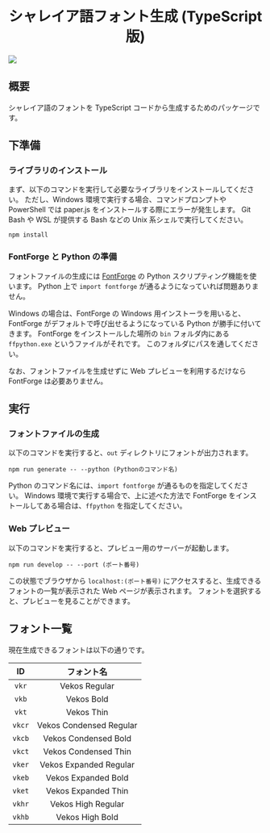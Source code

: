 <div align="center">
<h1>シャレイア語フォント生成 (TypeScript 版)</h1>
</div>

![](https://img.shields.io/github/commit-activity/y/Ziphil/TypescriptFontGenerator?label=commits)


## 概要
シャレイア語のフォントを TypeScript コードから生成するためのパッケージです。

## 下準備
### ライブラリのインストール
まず、以下のコマンドを実行して必要なライブラリをインストールしてください。
ただし、Windows 環境で実行する場合、コマンドプロンプトや PowerShell では paper.js をインストールする際にエラーが発生します。
Git Bash や WSL が提供する Bash などの Unix 系シェルで実行してください。
```
npm install
```

### FontForge と Python の準備
フォントファイルの生成には [FontForge](https://fontforge.github.io/) の Python スクリプティング機能を使います。
Python 上で `import fontforge` が通るようになっていれば問題ありません。

Windows の場合は、FontForge の Windows 用インストーラを用いると、FontForge がデフォルトで呼び出せるようになっている Python が勝手に付いてきます。
FontForge をインストールした場所の `bin` フォルダ内にある `ffpython.exe` というファイルがそれです。
このフォルダにパスを通してください。

なお、フォントファイルを生成せずに Web プレビューを利用するだけなら FontForge は必要ありません。

## 実行
### フォントファイルの生成
以下のコマンドを実行すると、`out` ディレクトリにフォントが出力されます。
```
npm run generate -- --python (Pythonのコマンド名)
```
Python のコマンド名には、`import fontforge` が通るものを指定してください。
Windows 環境で実行する場合で、上に述べた方法で FontForge をインストールしてある場合は、`ffpython` を指定してください。

### Web プレビュー
以下のコマンドを実行すると、プレビュー用のサーバーが起動します。
```
npm run develop -- --port (ポート番号)
```
この状態でブラウザから `localhost:(ポート番号)` にアクセスすると、生成できるフォントの一覧が表示された Web ページが表示されます。
フォントを選択すると、プレビューを見ることができます。

## フォント一覧
現在生成できるフォントは以下の通りです。

| ID | フォント名 |
|:------:|:----------:|
| `vkr` | Vekos Regular |
| `vkb` | Vekos Bold |
| `vkt` | Vekos Thin |
| `vkcr` | Vekos Condensed Regular |
| `vkcb` | Vekos Condensed Bold |
| `vkct` | Vekos Condensed Thin |
| `vker` | Vekos Expanded Regular |
| `vkeb` | Vekos Expanded Bold |
| `vket` | Vekos Expanded Thin |
| `vkhr` | Vekos High Regular |
| `vkhb` | Vekos High Bold |